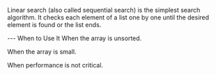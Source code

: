Linear search (also called sequential search) is the simplest search algorithm. It checks each element of a list one by one until the desired element is found or the list ends.

--- When to Use It
When the array is unsorted.

When the array is small.

When performance is not critical.

